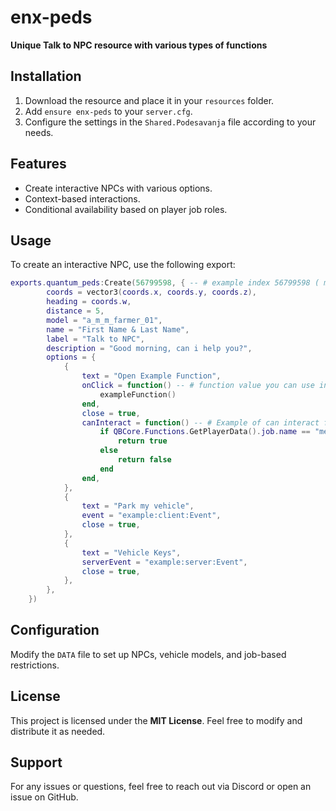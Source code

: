 # enx-peds

**Unique Talk to NPC resource with various types of functions**

## Installation
1. Download the resource and place it in your `resources` folder.
2. Add `ensure enx-peds` to your `server.cfg`.
3. Configure the settings in the `Shared.Podesavanja` file according to your needs.

## Features
- Create interactive NPCs with various options.
- Context-based interactions.
- Conditional availability based on player job roles.

## Usage
To create an interactive NPC, use the following export:

```lua
exports.quantum_peds:Create(56799598, { -- # example index 56799598 ( must to be a number index )
        coords = vector3(coords.x, coords.y, coords.z),
        heading = coords.w,
        distance = 5,
        model = "a_m_m_farmer_01",
        name = "First Name & Last Name",
        label = "Talk to NPC",
        description = "Good morning, can i help you?",
        options = {
            {
                text = "Open Example Function",
                onClick = function() -- # function value you can use instead of that event or serverEvent value 
                    exampleFunction()
                end,
                close = true,
                canInteract = function() -- # Example of can interact function ( if is false option it will not be showed in menu )
                    if QBCore.Functions.GetPlayerData().job.name == "mechanic" then
                        return true
                    else
                        return false
                    end
                end,
            },
            {
                text = "Park my vehicle",
                event = "example:client:Event",
                close = true,
            },
            {
                text = "Vehicle Keys",
                serverEvent = "example:server:Event",
                close = true,
            },
        },
    })
```

## Configuration
Modify the `DATA` file to set up NPCs, vehicle models, and job-based restrictions.

## License
This project is licensed under the **MIT License**. Feel free to modify and distribute it as needed.

## Support
For any issues or questions, feel free to reach out via Discord or open an issue on GitHub.

